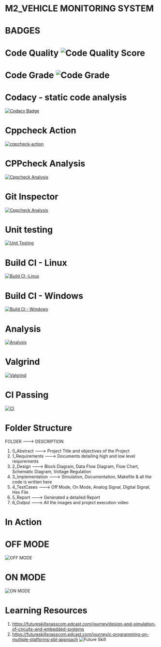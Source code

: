 # M2_VEHICLE MONITORING SYSTEM
# BADGES
# Code Quality ![Code Quality Score](https://api.codiga.io/project/33007/score/svg)
# Code Grade ![Code Grade](https://api.codiga.io/project/33007/status/svg)

# Codacy - static code analysis
[![Codacy Badge](https://app.codacy.com/project/badge/Grade/d06082f2f69a499596919c542955734b)](https://www.codacy.com/gh/SanjanaGireesh/M2_Vechicle-Monitoring-System/dashboard?utm_source=github.com&amp;utm_medium=referral&amp;utm_content=SanjanaGireesh/M2_Vechicle-Monitoring-System&amp;utm_campaign=Badge_Grade)
# Cppcheck Action
[![cppcheck-action](https://github.com/SanjanaGireesh/M2_Vechicle-Monitoring-System/actions/workflows/cppcheck-action.yml/badge.svg)](https://github.com/SanjanaGireesh/M2_Vechicle-Monitoring-System/actions/workflows/cppcheck-action.yml)
# CPPcheck Analysis
[![Cppcheck Analysis](https://github.com/SanjanaGireesh/M2_Vechicle-Monitoring-System/actions/workflows/Cppcheck%20Analysis.yml/badge.svg)](https://github.com/SanjanaGireesh/M2_Vechicle-Monitoring-System/actions/workflows/Cppcheck%20Analysis.yml)
# Git Inspector
[![Cppcheck Analysis](https://github.com/SanjanaGireesh/M2_Vechicle-Monitoring-System/actions/workflows/Cppcheck%20Analysis.yml/badge.svg)](https://github.com/SanjanaGireesh/M2_Vechicle-Monitoring-System/actions/workflows/Cppcheck%20Analysis.yml)
# Unit testing
[![Unit Testing](https://github.com/SanjanaGireesh/M2_Vechicle-Monitoring-System/actions/workflows/unit-test.yml/badge.svg)](https://github.com/SanjanaGireesh/M2_Vechicle-Monitoring-System/actions/workflows/unit-test.yml)
# Build CI - Linux
[![Build CI -Linux](https://github.com/SanjanaGireesh/M2_Vechicle-Monitoring-System/actions/workflows/Build_Linux.yml/badge.svg)](https://github.com/SanjanaGireesh/M2_Vechicle-Monitoring-System/actions/workflows/Build_Linux.yml)
# Build CI - Windows
[![Build CI - Windows](https://github.com/SanjanaGireesh/M2_Vechicle-Monitoring-System/actions/workflows/Build_Windows.yml/badge.svg)](https://github.com/SanjanaGireesh/M2_Vechicle-Monitoring-System/actions/workflows/Build_Windows.yml)
# Analysis
[![Analysis](https://github.com/SanjanaGireesh/M2_Vechicle-Monitoring-System/actions/workflows/Analysis.yml/badge.svg)](https://github.com/SanjanaGireesh/M2_Vechicle-Monitoring-System/actions/workflows/Analysis.yml)
# Valgrind
[![Valgrind](https://github.com/SanjanaGireesh/M2_Vechicle-Monitoring-System/actions/workflows/Valgrind.yml/badge.svg)](https://github.com/SanjanaGireesh/M2_Vechicle-Monitoring-System/actions/workflows/Valgrind.yml)
# CI Passing
[![CI](https://github.com/SanjanaGireesh/M2_Vechicle-Monitoring-System/actions/workflows/CI.yml/badge.svg)](https://github.com/SanjanaGireesh/M2_Vechicle-Monitoring-System/actions/workflows/CI.yml)
# Folder Structure
   FOLDER --->	DESCRIPTION
1) 0_Abstract ---> Project Title and objectives of the Project
2) 1_Requirements --->	Documents detailing high and low level requirements
3) 2_Design --->	Block Diagram, Data Flow Diagram, Flow Chart, Schematic Diagram, Votlage Regulation
4) 3_Implementation --->	Simulation, Documentation, Makefile & all the code is written here
5) 4_TestCases ---> Off Mode, On Mode, Analog Signal, Digital Signal, Hex File
6) 5_Report --->	Generated a detailed Report
7) 6_Output --->	All the images and project execution video
# In Action 
# OFF MODE
![OFF MODE](https://user-images.githubusercontent.com/101441389/164682580-834722c2-2b47-4d61-8ee5-76f2984b2c1e.PNG)
# ON MODE
![ON MODE](https://user-images.githubusercontent.com/101441389/164749924-dfb64531-f782-4a86-aef9-621f3d2fd3b2.PNG)
# Learning Resources
1) https://futureskillsnasscom.edcast.com/journey/design-and-simulation-of-circuits-and-embedded-systems
2) https://futureskillsnasscom.edcast.com/journey/c-programming-on-multiple-platforms-pbl-approach
![Future Skill](https://user-images.githubusercontent.com/101441389/165309394-a965f376-03fa-43fb-bac7-c0c301a3b4f8.PNG)
